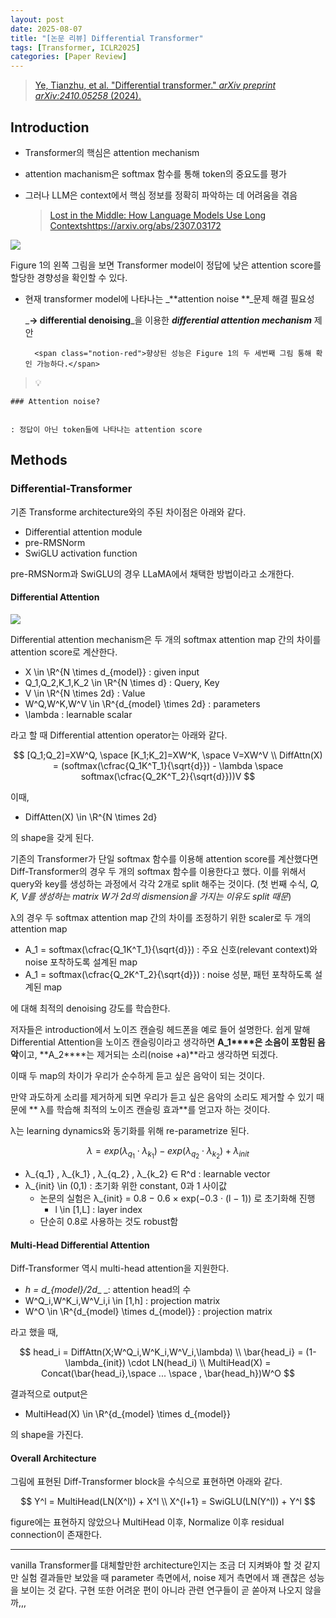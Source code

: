 ```yaml
---
layout: post
date: 2025-08-07
title: "[논문 리뷰] Differential Transformer"
tags: [Transformer, ICLR2025]
categories: [Paper Review]
---
```


> [Ye, Tianzhu, et al. "Differential transformer." ](https://arxiv.org/abs/2410.05258)[_arXiv preprint arXiv:2410.05258_](https://arxiv.org/abs/2410.05258)[ (2024).](https://arxiv.org/abs/2410.05258)



## Introduction

- Transformer의 핵심은 attention mechanism
- attention machanism은 softmax 함수를 통해 token의 중요도를 평가
- 그러나 LLM은 context에서 핵심 정보를 정확히 파악하는 데 어려움을 겪음

	> [Lost in the Middle: How Language Models Use Long Contextshttps://arxiv.org/abs/2307.03172](https://arxiv.org/abs/2307.03172)


![](https://prod-files-secure.s3.us-west-2.amazonaws.com/542b861c-36a8-4051-84e5-8804b6728dba/9083ea56-691a-4752-ae26-47f403431ac8/image.png?X-Amz-Algorithm=AWS4-HMAC-SHA256&X-Amz-Content-Sha256=UNSIGNED-PAYLOAD&X-Amz-Credential=ASIAZI2LB4663GFFBDTG%2F20250910%2Fus-west-2%2Fs3%2Faws4_request&X-Amz-Date=20250910T150057Z&X-Amz-Expires=3600&X-Amz-Security-Token=IQoJb3JpZ2luX2VjEIb%2F%2F%2F%2F%2F%2F%2F%2F%2F%2FwEaCXVzLXdlc3QtMiJIMEYCIQDSXA1tubCWBkAAPG1%2Fef%2BFfbiqw6KNu3cPMyR6b8lACQIhAJvq6ukHpqAA3sh3u1NS6KjAR%2FIq3ENERUtMbDxQAl2aKogECO%2F%2F%2F%2F%2F%2F%2F%2F%2F%2F%2FwEQABoMNjM3NDIzMTgzODA1Igy4LsRp6sNVYG66M2Eq3AMedO62%2BG3zQjTL4BSFluGNYC5jKGkrTtEzxIx%2FjXDW84UIZRwsmFo0bfNvgkGp8o6ymUSzlc42g%2B0Xjf1k068DgOWJbuHUT%2BkGew6iV11kqgmH8GBtR8xHRC3KLCTPLAEZcjvSoZi5IQVTfSIKHLFRO%2BJQORHhzz53Ldwtc255x2myPEnPItZD%2B95lW%2Fmeo5Vb9TN3nJlndkMiNlUS2JAJmuAV2gZtBoGcLl3Qb99eKw0dt%2F6Wv2SwGYkW2WaP43mMoLdRhgZ2DUwCQ8XbotFzacaRE0yFdXM5b8vRmfkYYET2XPROTMYlpOS3SINazWEr8b2o7GoKzNwK7NUerOILrOKj4lfMWrOf5lM59EVSn1OLN8XYd%2FtXGULqaohbVToPTiGuS7of0QICxTe40rFnmg1hGxUbr7f2O%2FTLuRj%2BZh6Cvhzve9iRsuGOkcrb3V68o6kVWtNkljZSIXmB56w0ZR3kNXEs5ImVRaVs8O98bHLlwXCb1%2F%2FjapY%2Bs2KF2%2B4LGFtmHxyGzeybVvpYLTSv8VQ7FeirgBFosmAShEbpI677akKO77jmEEvyHFTBMDJdP7L4BPJWR31h1%2FOZ8Ql%2BfeOUqLzNIrEonZhuMuqRE2JcWi%2F2QmMH61IsYDD3iobGBjqkAe5IHucceSzvlr1M6Eq5%2B3RxNjbb5kE0vWwgx%2FWoESoDbAEGH7wmmcHo0p2MHZgs93SKIL236okusDmB%2BbLsxL6P4cClZponHZEcTxlj1ztg6%2Bed02KXGzghA%2BY9cQjvXvPVEEfBlRDQN5GuLsQHcbmA1QypLR1%2F%2Be6D8i%2BJacFFuliuG5dTuAKlXF01DpzadCD8EK1ZkSSqmOWo%2Bn1FCFFwSv8c&X-Amz-Signature=0947a7f984f2014590c3b1d00627d97bf27ad4a5e39710ffdde5a7915e5f63b4&X-Amz-SignedHeaders=host&x-amz-checksum-mode=ENABLED&x-id=GetObject)


Figure 1의 왼쪽 그림을 보면 Transformer model이 정답에 낮은 attention score를 할당한 경향성을 확인할 수 있다.

- 현재 transformer model에 나타나는 _**attention noise **_문제 해결 필요성

	_**→ differential denoising**_을 이용한 _**differential attention mechanism**_ 제안


		<span class="notion-red">향상된 성능은 Figure 1의 두 세번째 그림 통해 확인 가능하다.</span>


> 💡 


	### Attention noise?


	: 정답이 아닌 token들에 나타나는 attention score



## Methods



### Differential-Transformer


기존 Transforme architecture와의 주된 차이점은 아래와 같다.

- Differential attention module
- pre-RMSNorm
- SwiGLU activation function

pre-RMSNorm과 SwiGLU의 경우 LLaMA에서 채택한 방법이라고 소개한다.



#### Differential Attention


![](https://prod-files-secure.s3.us-west-2.amazonaws.com/542b861c-36a8-4051-84e5-8804b6728dba/116d70b2-1963-4810-9167-f4c7d8a06e8f/image.png?X-Amz-Algorithm=AWS4-HMAC-SHA256&X-Amz-Content-Sha256=UNSIGNED-PAYLOAD&X-Amz-Credential=ASIAZI2LB4663GFFBDTG%2F20250910%2Fus-west-2%2Fs3%2Faws4_request&X-Amz-Date=20250910T150057Z&X-Amz-Expires=3600&X-Amz-Security-Token=IQoJb3JpZ2luX2VjEIb%2F%2F%2F%2F%2F%2F%2F%2F%2F%2FwEaCXVzLXdlc3QtMiJIMEYCIQDSXA1tubCWBkAAPG1%2Fef%2BFfbiqw6KNu3cPMyR6b8lACQIhAJvq6ukHpqAA3sh3u1NS6KjAR%2FIq3ENERUtMbDxQAl2aKogECO%2F%2F%2F%2F%2F%2F%2F%2F%2F%2F%2FwEQABoMNjM3NDIzMTgzODA1Igy4LsRp6sNVYG66M2Eq3AMedO62%2BG3zQjTL4BSFluGNYC5jKGkrTtEzxIx%2FjXDW84UIZRwsmFo0bfNvgkGp8o6ymUSzlc42g%2B0Xjf1k068DgOWJbuHUT%2BkGew6iV11kqgmH8GBtR8xHRC3KLCTPLAEZcjvSoZi5IQVTfSIKHLFRO%2BJQORHhzz53Ldwtc255x2myPEnPItZD%2B95lW%2Fmeo5Vb9TN3nJlndkMiNlUS2JAJmuAV2gZtBoGcLl3Qb99eKw0dt%2F6Wv2SwGYkW2WaP43mMoLdRhgZ2DUwCQ8XbotFzacaRE0yFdXM5b8vRmfkYYET2XPROTMYlpOS3SINazWEr8b2o7GoKzNwK7NUerOILrOKj4lfMWrOf5lM59EVSn1OLN8XYd%2FtXGULqaohbVToPTiGuS7of0QICxTe40rFnmg1hGxUbr7f2O%2FTLuRj%2BZh6Cvhzve9iRsuGOkcrb3V68o6kVWtNkljZSIXmB56w0ZR3kNXEs5ImVRaVs8O98bHLlwXCb1%2F%2FjapY%2Bs2KF2%2B4LGFtmHxyGzeybVvpYLTSv8VQ7FeirgBFosmAShEbpI677akKO77jmEEvyHFTBMDJdP7L4BPJWR31h1%2FOZ8Ql%2BfeOUqLzNIrEonZhuMuqRE2JcWi%2F2QmMH61IsYDD3iobGBjqkAe5IHucceSzvlr1M6Eq5%2B3RxNjbb5kE0vWwgx%2FWoESoDbAEGH7wmmcHo0p2MHZgs93SKIL236okusDmB%2BbLsxL6P4cClZponHZEcTxlj1ztg6%2Bed02KXGzghA%2BY9cQjvXvPVEEfBlRDQN5GuLsQHcbmA1QypLR1%2F%2Be6D8i%2BJacFFuliuG5dTuAKlXF01DpzadCD8EK1ZkSSqmOWo%2Bn1FCFFwSv8c&X-Amz-Signature=f5193bf673ced8e7a54ede2ec8f7bac0df8aa374461ab35547c7a67f6be74c88&X-Amz-SignedHeaders=host&x-amz-checksum-mode=ENABLED&x-id=GetObject)


Differential attention mechanism은 두 개의 softmax attention map 간의 차이를 attention score로 계산한다.

- X \in \R^{N \times d\_{model}} : given input
- Q\_1,Q\_2,K\_1,K\_2 \in \R^{N \times d} : Query, Key
- V \in \R^{N \times 2d} : Value
- W^Q,W^K,W^V \in \R^{d\_{model} \times 2d} : parameters
- \lambda : learnable scalar

라고 할 때 Differential attention operator는 아래와 같다.


$$
[Q_1;Q_2]=XW^Q, \space [K_1;K_2]=XW^K, \space V=XW^V \\
DiffAttn(X) = (softmax(\cfrac{Q_1K^T_1}{\sqrt{d}}) - \lambda \space softmax(\cfrac{Q_2K^T_2}{\sqrt{d}}))V
$$


이때,

- DiffAtten(X) \in \R^{N \times 2d}

의 shape을 갖게 된다.


기존의 Transformer가 단일 softmax 함수를 이용해 attention score를 계산했다면 Diff-Transformer의 경우 두 개의 softmax 함수를 이용한다고 했다. 이를 위해서 query와 key를 생성하는 과정에서 각각 2개로 split 해주는 것이다. <span class="notion-red">(첫 번째 수식, </span><span class="notion-red">_Q, K, V를 생성하는 matrix W가 2d의 dismension을 가지는 이유도 split 때문_</span><span class="notion-red">)</span>


 λ의 경우 두 softmax attention map 간의 차이를 조정하기 위한 scaler로 두 개의 attention map

- A\_1 = softmax(\cfrac{Q\_1K^T\_1}{\sqrt{d}}) : 주요 신호(relevant context)와 noise 포착하도록 설계된 map
- A\_1 = softmax(\cfrac{Q\_2K^T\_2}{\sqrt{d}}) : noise 성분, 패턴 포착하도록 설계된 map 

에 대해 최적의 denoising 강도를 학습한다.


저자들은 introduction에서 노이즈 캔슬링 헤드폰을 예로 들어 설명한다. 쉽게 말해 Differential Attention을 노이즈 캔슬링이라고 생각하면 **A\_1****은 소음이 포함된 음악**이고, **A\_2****는 제거되는 소리(noise +a)**라고 생각하면 되겠다. 


이때 두 map의 차이가 우리가 순수하게 듣고 싶은 음악이 되는 것이다. 


만약 과도하게 소리를 제거하게 되면 우리가 듣고 싶은 음악의 소리도 제거할 수 있기 때문에 ** λ를 학습해 최적의 노이즈 캔슬링 효과**를 얻고자 하는 것이다.


λ는 learning dynamics와 동기화를 위해 re-parametrize 된다.


$$
\lambda = exp(\lambda_{q_1} \cdot \lambda_{k_1}) - exp(\lambda_{q_2} \cdot \lambda_{k_2}) + \lambda_{init}
$$

- λ\_{q\_1} , λ\_{k\_1} , λ\_{q\_2} , λ\_{k\_2} ∈ R^d : learnable vector
- λ\_{init} \in (0,1) : 초기화 위한 constant, 0과 1 사이값
	- 논문의 실험은 λ\_{init} = 0.8 − 0.6 × exp(−0.3 · (l − 1)) 로 초기화해 진행
		- l \in [1,L] : layer index
	- 단순히 0.8로 사용하는 것도 robust함


#### **Multi-Head Differential Attention**


Diff-Transformer 역시 multi-head attention을 지원한다.

- _h = d\_{model}/2d__ _: attention head의 수
- W^Q\_i,W^K\_i,W^V\_i,i \in [1,h] : projection matrix
- W^O \in \R^{d\_{model} \times d\_{model}} : projection matrix

라고 했을 때,


$$
head_i = DiffAttn(X;W^Q_i,W^K_i,W^V_i,\lambda) \\
\bar{head_i} = (1-\lambda_{init}) \cdot LN(head_i) \\
MultiHead(X) = Concat(\bar{head_i},\space ... \space , \bar{head_h})W^O
$$


결과적으로 output은

- MultiHead(X) \in \R^{d\_{model} \times d\_{model}}

의 shape을 가진다.



#### Overall Architecture


그림에 표현된 Diff-Transformer block을 수식으로 표현하면 아래와 같다.


$$
Y^l = MultiHead(LN(X^l)) + X^l \\
X^{l+1} = SwiGLU(LN(Y^l)) + Y^l
$$


figure에는 표현하지 않았으나 MultiHead 이후, Normalize 이후 residual connection이 존재한다.


---


vanilla Transformer를 대체할만한 architecture인지는 조금 더 지켜봐야 할 것 같지만 실험 결과들만 보았을 때 parameter 측면에서, noise 제거 측면에서 꽤 괜찮은 성능을 보이는 것 같다. 구현 또한 어려운 편이 아니라 관련 연구들이 곧 쏟아져 나오지 않을까,,,

